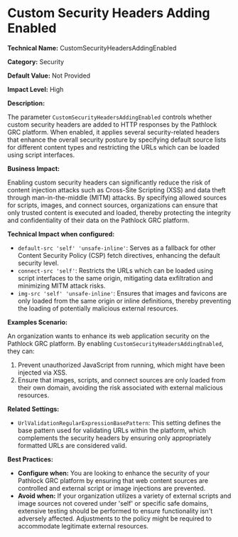 # Custom Security Headers Adding Enabled

**Technical Name:** CustomSecurityHeadersAddingEnabled

**Category:** Security

**Default Value:** Not Provided

**Impact Level:** High

**Description:**

The parameter `CustomSecurityHeadersAddingEnabled` controls whether custom security headers are added to HTTP responses by the Pathlock GRC platform. When enabled, it applies several security-related headers that enhance the overall security posture by specifying default source lists for different content types and restricting the URLs which can be loaded using script interfaces.

**Business Impact:**

Enabling custom security headers can significantly reduce the risk of content injection attacks such as Cross-Site Scripting (XSS) and data theft through man-in-the-middle (MITM) attacks. By specifying allowed sources for scripts, images, and connect sources, organizations can ensure that only trusted content is executed and loaded, thereby protecting the integrity and confidentiality of their data on the Pathlock GRC platform.

**Technical Impact when configured:**

- `default-src 'self' 'unsafe-inline'`: Serves as a fallback for other Content Security Policy (CSP) fetch directives, enhancing the default security level.
- `connect-src 'self'`: Restricts the URLs which can be loaded using script interfaces to the same origin, mitigating data exfiltration and minimizing MITM attack risks.
- `img-src 'self' 'unsafe-inline'`: Ensures that images and favicons are only loaded from the same origin or inline definitions, thereby preventing the loading of potentially malicious external resources.

**Examples Scenario:**

An organization wants to enhance its web application security on the Pathlock GRC platform. By enabling `CustomSecurityHeadersAddingEnabled`, they can:
1. Prevent unauthorized JavaScript from running, which might have been injected via XSS.
2. Ensure that images, scripts, and connect sources are only loaded from their own domain, avoiding the risk associated with external malicious resources.

**Related Settings:** 

- `UrlValidationRegularExpressionBasePattern`: This setting defines the base pattern used for validating URLs within the platform, which complements the security headers by ensuring only appropriately formatted URLs are considered valid.

**Best Practices:** 

- **Configure when:** You are looking to enhance the security of your Pathlock GRC platform by ensuring that web content sources are controlled and external script or image injections are prevented.
- **Avoid when:** If your organization utilizes a variety of external scripts and image sources not covered under 'self' or specific safe domains, extensive testing should be performed to ensure functionality isn't adversely affected. Adjustments to the policy might be required to accommodate legitimate external resources.
